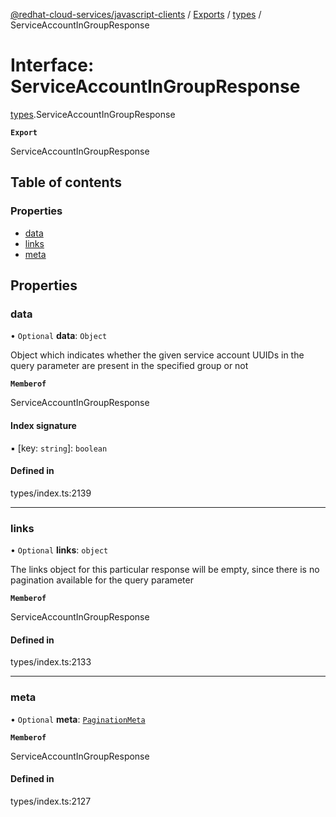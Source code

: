 [@redhat-cloud-services/javascript-clients](../README.md) / [Exports](../modules.md) / [types](../modules/types.md) / ServiceAccountInGroupResponse

# Interface: ServiceAccountInGroupResponse

[types](../modules/types.md).ServiceAccountInGroupResponse

**`Export`**

ServiceAccountInGroupResponse

## Table of contents

### Properties

- [data](types.ServiceAccountInGroupResponse.md#data)
- [links](types.ServiceAccountInGroupResponse.md#links)
- [meta](types.ServiceAccountInGroupResponse.md#meta)

## Properties

### data

• `Optional` **data**: `Object`

Object which indicates whether the given service account UUIDs in the query parameter are present in the specified group or not

**`Memberof`**

ServiceAccountInGroupResponse

#### Index signature

▪ [key: `string`]: `boolean`

#### Defined in

types/index.ts:2139

___

### links

• `Optional` **links**: `object`

The links object for this particular response will be empty, since there is no pagination available for the query parameter

**`Memberof`**

ServiceAccountInGroupResponse

#### Defined in

types/index.ts:2133

___

### meta

• `Optional` **meta**: [`PaginationMeta`](types.PaginationMeta.md)

**`Memberof`**

ServiceAccountInGroupResponse

#### Defined in

types/index.ts:2127
